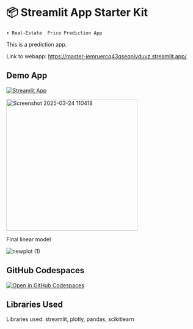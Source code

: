 # 📦 Streamlit App Starter Kit 
```
⬆️ Real-Estate  Price Prediction App
```

This is a prediction app.

Link to webapp: https://master-jemruercq43qseqnlvduvz.streamlit.app/

## Demo App

[![Streamlit App](https://static.streamlit.io/badges/streamlit_badge_black_white.svg)](https://predrealml.streamlit.app/)

<img width="343" alt="Screenshot 2025-03-24 110418" src="https://github.com/user-attachments/assets/119b2a3a-b268-4b31-94bb-28dfbfe98464" />

Final linear model

![newplot (1)](https://github.com/user-attachments/assets/4a11abe1-5e64-4e31-aada-82505e688f04)



## GitHub Codespaces

[![Open in GitHub Codespaces](https://github.com/codespaces/badge.svg)](https://codespaces.new/streamlit/predrealml?quickstart=1)

## Libraries Used


Libraries used: streamlit, plotly, pandas, scikitlearn
